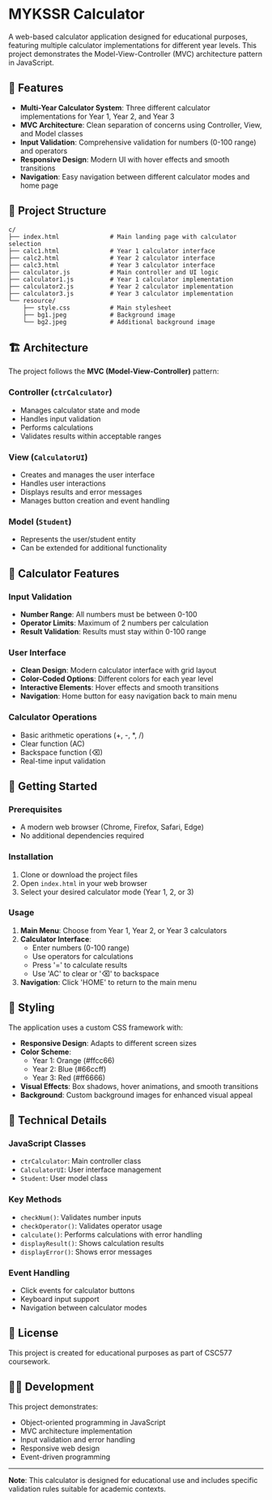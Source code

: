 # MYKSSR Calculator

A web-based calculator application designed for educational purposes, featuring multiple calculator implementations for different year levels. This project demonstrates the Model-View-Controller (MVC) architecture pattern in JavaScript.

## 🚀 Features

- **Multi-Year Calculator System**: Three different calculator implementations for Year 1, Year 2, and Year 3
- **MVC Architecture**: Clean separation of concerns using Controller, View, and Model classes
- **Input Validation**: Comprehensive validation for numbers (0-100 range) and operators
- **Responsive Design**: Modern UI with hover effects and smooth transitions
- **Navigation**: Easy navigation between different calculator modes and home page

## 📁 Project Structure

```
c/
├── index.html              # Main landing page with calculator selection
├── calc1.html              # Year 1 calculator interface
├── calc2.html              # Year 2 calculator interface  
├── calc3.html              # Year 3 calculator interface
├── calculator.js           # Main controller and UI logic
├── calculator1.js          # Year 1 calculator implementation
├── calculator2.js          # Year 2 calculator implementation
├── calculator3.js          # Year 3 calculator implementation
└── resource/
    ├── style.css           # Main stylesheet
    ├── bg1.jpeg            # Background image
    └── bg2.jpeg            # Additional background image
```

## 🏗️ Architecture

The project follows the **MVC (Model-View-Controller)** pattern:

### Controller (`ctrCalculator`)
- Manages calculator state and mode
- Handles input validation
- Performs calculations
- Validates results within acceptable ranges

### View (`CalculatorUI`)
- Creates and manages the user interface
- Handles user interactions
- Displays results and error messages
- Manages button creation and event handling

### Model (`Student`)
- Represents the user/student entity
- Can be extended for additional functionality

## 🎯 Calculator Features

### Input Validation
- **Number Range**: All numbers must be between 0-100
- **Operator Limits**: Maximum of 2 numbers per calculation
- **Result Validation**: Results must stay within 0-100 range

### User Interface
- **Clean Design**: Modern calculator interface with grid layout
- **Color-Coded Options**: Different colors for each year level
- **Interactive Elements**: Hover effects and smooth transitions
- **Navigation**: Home button for easy navigation back to main menu

### Calculator Operations
- Basic arithmetic operations (+, -, *, /)
- Clear function (AC)
- Backspace function (⌫)
- Real-time input validation

## 🚀 Getting Started

### Prerequisites
- A modern web browser (Chrome, Firefox, Safari, Edge)
- No additional dependencies required

### Installation
1. Clone or download the project files
2. Open `index.html` in your web browser
3. Select your desired calculator mode (Year 1, 2, or 3)

### Usage
1. **Main Menu**: Choose from Year 1, Year 2, or Year 3 calculators
2. **Calculator Interface**: 
   - Enter numbers (0-100 range)
   - Use operators for calculations
   - Press '=' to calculate results
   - Use 'AC' to clear or '⌫' to backspace
3. **Navigation**: Click 'HOME' to return to the main menu

## 🎨 Styling

The application uses a custom CSS framework with:
- **Responsive Design**: Adapts to different screen sizes
- **Color Scheme**: 
  - Year 1: Orange (#ffcc66)
  - Year 2: Blue (#66ccff) 
  - Year 3: Red (#ff6666)
- **Visual Effects**: Box shadows, hover animations, and smooth transitions
- **Background**: Custom background images for enhanced visual appeal

## 🔧 Technical Details

### JavaScript Classes
- `ctrCalculator`: Main controller class
- `CalculatorUI`: User interface management
- `Student`: User model class

### Key Methods
- `checkNum()`: Validates number inputs
- `checkOperator()`: Validates operator usage
- `calculate()`: Performs calculations with error handling
- `displayResult()`: Shows calculation results
- `displayError()`: Shows error messages

### Event Handling
- Click events for calculator buttons
- Keyboard input support
- Navigation between calculator modes

## 📝 License

This project is created for educational purposes as part of CSC577 coursework.

## 👨‍💻 Development

This project demonstrates:
- Object-oriented programming in JavaScript
- MVC architecture implementation
- Input validation and error handling
- Responsive web design
- Event-driven programming

---

**Note**: This calculator is designed for educational use and includes specific validation rules suitable for academic contexts. 
